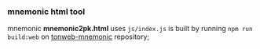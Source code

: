 ### mnemonic html tool
mnemonic **mnemonic2pk.html**
uses `js/index.js` is built by running `npm run build:web` on [tonweb-mnemonic](https://github.com/toncenter/tonweb-mnemonic) repository;